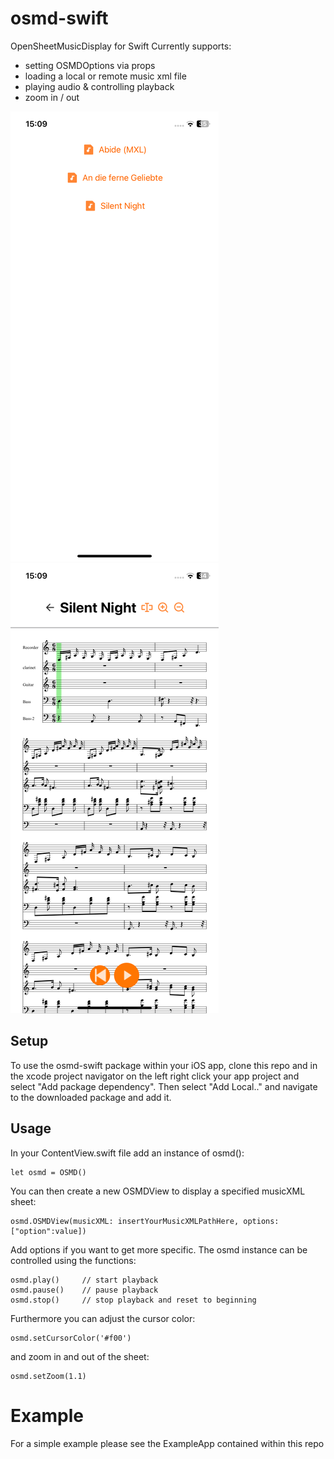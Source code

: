 # osmd-swift

OpenSheetMusicDisplay for Swift
Currently supports:
- setting OSMDOptions via props
- loading a local or remote music xml file
- playing audio & controlling playback
- zoom in / out

![Screenshot](screenshot_1.png)
![Screenshot](screenshot_2.png)

## Setup
To use the osmd-swift package within your iOS app, clone this repo and in the xcode project navigator on the left right click your app project and select "Add package dependency". Then select "Add Local.." and navigate to the downloaded package and add it.

## Usage

In your ContentView.swift file add an instance of osmd():
```
let osmd = OSMD()
```
You can then create a new OSMDView to display a specified musicXML sheet:
```
osmd.OSMDView(musicXML: insertYourMusicXMLPathHere, options: ["option":value])
```
Add options if you want to get more specific. The osmd instance can be controlled using the functions:
```
osmd.play()     // start playback
osmd.pause()    // pause playback
osmd.stop()     // stop playback and reset to beginning
```
Furthermore you can adjust the cursor color:
```
osmd.setCursorColor('#f00')
```
and zoom in and out of the sheet:
```
osmd.setZoom(1.1)
```

# Example

For a simple example please see the ExampleApp contained within this repo